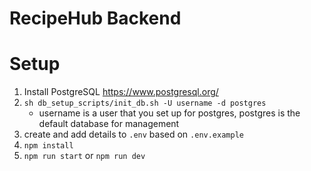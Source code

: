 # RecipeHub Backend

# Setup

1. Install PostgreSQL https://www.postgresql.org/
2. `sh db_setup_scripts/init_db.sh -U username -d postgres`
    - username is a user that you set up for postgres, postgres is the default database for management
3. create and add details to `.env` based on `.env.example`
4. `npm install`
5. `npm run start` or `npm run dev`
